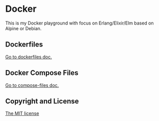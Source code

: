 # Docker
This is my Docker playground with focus on Erlang/Elixir/Elm based on Alpine or Debian.

## Dockerfiles
[Go to dockerfiles doc.](https://github.com/fabiofilli/docker/blob/master/dockerfiles)

## Docker Compose Files
[Go to compose-files doc.](https://github.com/fabiofilli/docker/blob/master/compose-files)

## Copyright and License
[The MIT license](https://github.com/fabiofilli/docker/blob/master/LICENSE)
